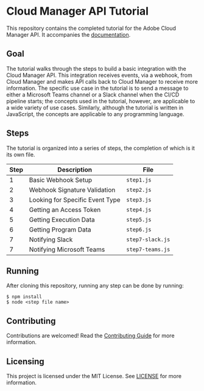 # Cloud Manager API Tutorial

This repository contains the completed tutorial for the Adobe Cloud Manager API. It accompanies the [documentation](https://developer.adobe.com/experience-cloud/cloud-manager/).

## Goal

The tutorial walks through the steps to build a basic integration with the Cloud Manager API. This integration receives events, via a webhook, from Cloud Manager and makes API calls back to Cloud Manager to receive more information. The specific use case in the tutorial is to send a message to either a Microsoft Teams channel or a Slack channel when the CI/CD pipeline starts; the concepts used in the tutorial, however, are applicable to a wide variety of use cases. Similarly, although the tutorial is written in JavaScript, the concepts are applicable to any programming language.

## Steps

The tutorial is organized into a series of steps, the completion of which is it its own file.

| Step | Description                     | File             |
|------|---------------------------------|------------------|
| 1    | Basic Webhook Setup             | `step1.js`       |
| 2    | Webhook Signature Validation    | `step2.js`       |
| 3    | Looking for Specific Event Type | `step3.js`       |
| 4    | Getting an Access Token         | `step4.js`       |
| 5    | Getting Execution Data          | `step5.js`       |
| 6    | Getting Program Data            | `step6.js`       |
| 7    | Notifying Slack                 | `step7-slack.js` |
| 7    | Notifying Microsoft Teams       | `step7-teams.js` |

## Running

After cloning this repository, running any step can be done by running:

    $ npm install
    $ node <step file name>

## Contributing

Contributions are welcomed! Read the [Contributing Guide](CONTRIBUTING.md) for more information.

## Licensing

This project is licensed under the MIT License. See [LICENSE](LICENSE) for more information.
